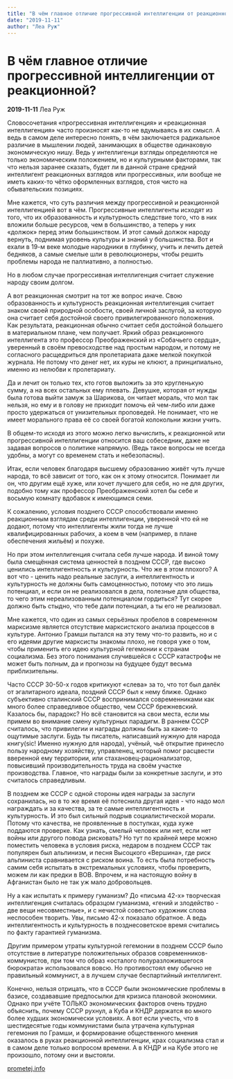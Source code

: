 ```yaml
---
title: "В чём главное отличие прогрессивной интеллигенции от реакционной?"
date: "2019-11-11"
author: "Леа Руж"
---
```


# В чём главное отличие прогрессивной интеллигенции от реакционной?

**2019-11-11** Леа Руж

Словосочетания «прогрессивная интеллигенция» и «реакционная интеллигенция» часто произносят как-то не вдумываясь в их смысл. А ведь в самом деле интересно понять, в чём заключается радикальное различие в мышлении людей, занимающих в обществе одинаковую экономическую нишу. Ведь у интеллигенци взгляды определяются не только экономическим положением, но и культурными факторами, так что нельзя заранее сказать, будет ли в данной стране средний интеллигент реакционных взглядов или прогрессивных, или вообще не иметь каких-то чётко оформленных взглядов, стоя чисто на обывательских позициях.

Мне кажется, что суть различия между прогрессивной и реакционной интеллигенцией вот в чём. Прогрессивные интеллигенты исходят из того, что их образованность и культурность следствие того, что в них вложили больше ресурсов, чем в большинство, а теперь у них «должок» перед этим большинством. И этот самый должок народу вернуть, поднимая уровень культуры и знаний у большинства. Вот и ехали в 19-м веке молодые народники в глубинку, учить и лечить детей бедняков, а самые смелые шли в революционеры, чтобы решить проблемы народа не паллиативно, а полностью.

Но в любом случае прогрессивная интеллигенция считает служение народу своим долгом.

А вот реакционная смотрит на тот же вопрос иначе. Свою образованность и культурность реакционная интеллигенция считает знаком своей природной особости, своей личной заслугой, за которую она считает себя достойной своего привилегированного положения. Как результата, реакционная обычно считает себя достойной большего в материальном плане, чем получает. Яркий образ реакционного интеллигента это профессор Преображенский из «Собачьего сердца», уверенный в своём превосходстве над простым народом, и потому не согласного расщедриться для пролетариата даже мелкой покупкой журнала. Не потому что денег нет, их куры не клюют, а принципиально, именно из нелюбви к пролетариату.

Да и лечит он только тех, кто готов выложить за это кругленькую сумму, а на всех остальных ему плевать. Девушке, которая от нужды была готова выйти замуж за Шарикова, он читает мораль, что мол так нельзя, но ему и в голову не приходит помочь ей чем-либо или даже просто удержаться от унизительных проповедей. Не понимает, что не имеет морального права её со своей богатой колокольни жизни учить.

В общем-то исходя из этого можно легко вычислить, к реакционной или прогрессивной интеллигенции относится ваш собеседник, даже не задавая вопросов о политике напрямую. (Ведь такое вопросы не всегда удобны, а могут со временем стать и небезопасны).

Итак, если человек благодаря высшему образованию живёт чуть лучше народа, то всё зависит от того, как он к этому относится. Понимает ли он, что другим ещё хуже, или хочет лучшего для себя, но не для других, подобно тому как профессор Преображенский хотел бы себе и восьмую комнату вдобавок к имеющимся семи.

К сожалению, условия позднего СССР способствовали именно реакционным взглядам среди интеллигенции, уверенной что ей не додают, потому что интеллигенты жили тогда не лучше квалифицированных рабочих, а коем в чем (например, в плане обеспечения жильём) и похуже.

Но при этом интеллигенция считала себя лучше народа. И виной тому была смещённая система ценностей в позднем СССР, где высоко ценились интеллигентность и культурность. Что же в этом плохого? А вот что - ценить надо реальные заслуги, а интеллигентность и культурность не должны быть самоценностью, потому что это лишь потенциал, и если он не реализовался в дела, полезные для общества, то чего этим нереализованным потенциалом гордиться? Тут скорее должно быть стыдно, что тебе дали потенциал, а ты его не реализовал.

Мне кажется, что один из самых серьёзных пробелов в современном марксизме является отсутствие марксистского анализа процессов в культуре. Антонио Грамши пытался на эту тему что-то развить, но и с его идеями другие марксисты знакомы плохо, не говоря уже о том, чтобы применить его идею культурной гегемонии к странам социализма. Без этого понимания случившейся с СССР катастрофы не может быть полным, да и прогнозы на будущее будут весьма приблизительны.

Часто СССР 30-50-х годов критикуют «слева» за то, что тот был далёк от эгалитарного идеала, поздний СССР был к нему ближе. Однако субъективно сталинский СССР воспринимался современниками как много более справедливое общество, чем СССР брежневский. Казалось бы, парадокс? Но всё становится на свои места, если мы примем во внимание смену культурных парадигм. В раннем СССР считалось, что привилегии и награды должны быть за какие-то ощутимые заслуги. Будь ты писатель, написавший нужную для народа книгу(sic! Именно нужную для народа), учёный, чьё открытие принесло пользу народному хозяйству, управленец, который помог расцвести вверенной ему территории, или стахановец-рационализатор, повысивший производительность труда на своём участке производства. Главное, что награды были за конкретные заслуги, и это считалось справедливым.

В позднем же СССР с одной стороны идея награды за заслуги сохранилась, но в то же время её потеснила другая идея - что надо мол награждать и за качества, за те самые интеллигентность и культурность. И это был сильный подрыв социалистической морали. Потому что качества, не проявленные в поступках, куда хуже поддаются проверке. Как узнать, смелый человек или нет, если нет войны или другого повода рисковать? Но тут по крайней мере можно поместить человека в условия риска, недаром в позднем СССР так популярен был альпинизм, и песня Высоцкого «Вершина», где риск альпиниста сравнивается с риском воина. То есть была потребность самим себя испытать в экстремальных условиях, чтобы проверить, можем ли как предки в ВОВ. Впрочем, и на настоящую войну в Афганистан было не так уж мало добровольцев.

Ну а как испытать к примеру гуманизм? До «письма 42-х» творческая интеллигенция считалась образцом гуманизма, «гений и злодейство - две вещи несовместные», и с нечистой совестью художник слова неспособен творить. Увы, письмо 42-х показало обратное. А ведь интеллигентность и культурность в позднесоветское время считались по факту гарантией гуманизма.

Другим примером утраты культурной гегемонии в позднем СССР было отсутствие в литературе положительных образов современников-коммунистов, при том что образ «осталого полуразложившегося бюрократа» использовался вовсю. Но противостоял ему обычно не правильный коммунист, а в лучшем случае беспартийный интеллигент.

Конечно, нельзя отрицать, что в СССР были экономические проблемы в базисе, создававшие предпосылки для кризиса плановой экономики. Однако при учёте ТОЛЬКО экономических факторов очень трудно объяснить, почему СССР рухнул, а Куба и КНДР держатся во много более худших экономически условиях. А вот если учесть, что в шестидесятые годы коммунистами была утрачена культурная гегемония по Грамши, и формирование общественного мнения оказалось в руках реакционной интеллигенции, крах социализма стал и в самом деле только вопросом времени. А в КНДР и на Кубе этого не произошло, потому они и выстояли.

[prometej.info](https://prometej.info/o-razlichiyah-mezhdu-progressivnoj-i-reakcionnoj-intelligenciej/)